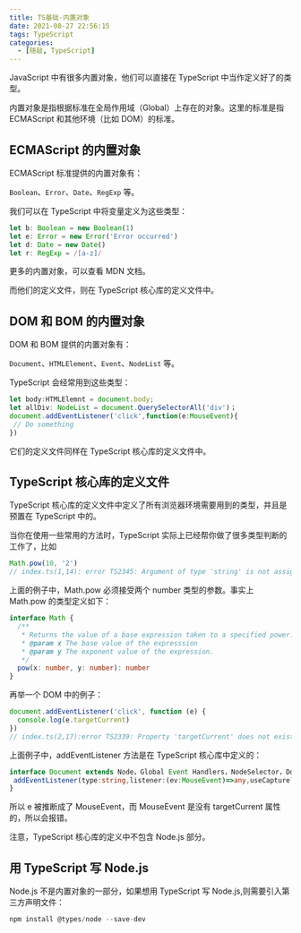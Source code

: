 ```yaml
---
title: TS基础-内置对象
date: 2021-08-27 22:56:15
tags: TypeScript
categories:
  - [随敲, TypeScript]
---
```


JavaScript 中有很多内置对象，他们可以直接在 TypeScript 中当作定义好了的类型。

内置对象是指根据标准在全局作用域（Global）上存在的对象。这里的标准是指 ECMAScript 和其他环境（比如 DOM）的标准。

<!-- more -->

## ECMAScript 的内置对象

ECMAScript 标准提供的内置对象有：

`Boolean`、`Error`、`Date`、`RegExp` 等。

我们可以在 TypeScript 中将变量定义为这些类型：

```ts
let b: Boolean = new Boolean(1)
let e: Error = new Error('Error occurred')
let d: Date = new Date()
let r: RegExp = /[a-z]/
```

更多的内置对象，可以查看 MDN 文档。

而他们的定义文件，则在 TypeScript 核心库的定义文件中。

## DOM 和 BOM 的内置对象

DOM 和 BOM 提供的内置对象有：

`Document`、`HTMLElement`、`Event`、`NodeList` 等。

TypeScript 会经常用到这些类型：

```ts
let body:HTMLElemnt = document.body;
let allDiv: NodeList = document.QuerySelectorAll('div')；
document.addEventListener('click',function(e:MouseEvent){
 // Do something
})
```

它们的定义文件同样在 TypeScript 核心库的定义文件中。

## TypeScript 核心库的定义文件

TypeScript 核心库的定义文件中定义了所有浏览器环境需要用到的类型，并且是预置在 TypeScript 中的。

当你在使用一些常用的方法时，TypeScript 实际上已经帮你做了很多类型判断的工作了，比如

```ts
Math.pow(10, '2')
// index.ts(1,14): error TS2345: Argument of type 'string' is not assignable to parameter of type 'number'.
```

上面的例子中，Math.pow 必须接受两个 number 类型的参数。事实上 Math.pow 的类型定义如下：

```ts
interface Math {
  /**
   * Returns the value of a base expression taken to a specified power.
   * @param x The base value of the expresssion
   * @param y The exponent value of the expression.
   */
  pow(x: number, y: number): number
}
```

再举一个 DOM 中的例子：

```ts
document.addEventListener('click', function (e) {
  console.log(e.targetCurrent)
})
// index.ts(2,17):error TS2339: Property 'targetCurrent' does not exist on type 'MouseEvent'.
```

上面例子中，addEventListener 方法是在 TypeScript 核心库中定义的：

```ts
interface Document extends Node，Global Event Handlers，NodeSelector，DocumentEvent{
 addEventListener(type:string,listener:(ev:MouseEvent)=>any,useCapture?:boolean):void;
}
```

所以 e 被推断成了 MouseEvent，而 MouseEvent 是没有 targetCurrent 属性的，所以会报错。

注意，TypeScript 核心库的定义中不包含 Node.js 部分。

## 用 TypeScript 写 Node.js

Node.js 不是内置对象的一部分，如果想用 TypeScript 写 Node.js,则需要引入第三方声明文件：

```ts
npm install @types/node --save-dev
```
